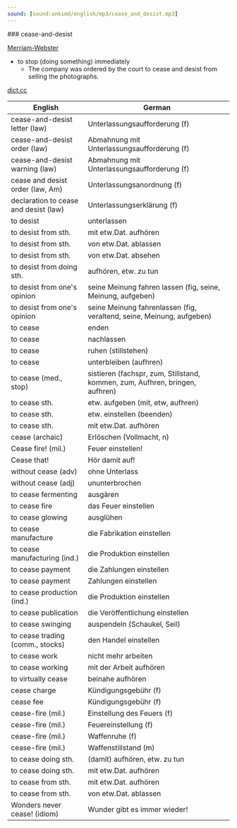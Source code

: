 ```yaml
---
sound: [sound:ankimd/english/mp3/cease_and_desist.mp3]
---
```


\### cease-and-desist

[Merriam-Webster](https://www.merriam-webster.com/dictionary/cease-and-desist)

- to stop (doing something) immediately
    - The company was ordered by the court to cease and desist from selling the photographs.

[dict.cc](https://www.dict.cc/cease-and-desist)

| English        | German       |
| -------------- | ------------ |
| cease-and-desist letter (law) | Unterlassungsaufforderung (f) |
| cease-and-desist order (law) | Abmahnung mit Unterlassungsaufforderung (f) |
| cease-and-desist warning (law) | Abmahnung mit Unterlassungsaufforderung (f) |
| cease and desist order (law, Am) | Unterlassungsanordnung (f) |
| declaration to cease and desist (law) | Unterlassungserklärung (f) |
| to desist | unterlassen |
| to desist from sth. | mit etw.Dat. aufhören |
| to desist from sth. | von etw.Dat. ablassen |
| to desist from sth. | von etw.Dat. absehen |
| to desist from doing sth. | aufhören, etw. zu tun |
| to desist from one's opinion | seine Meinung fahren lassen (fig, seine, Meinung, aufgeben) |
| to desist from one's opinion | seine Meinung fahrenlassen (fig, veraltend, seine, Meinung, aufgeben) |
| to cease | enden |
| to cease | nachlassen |
| to cease | ruhen (stillstehen) |
| to cease | unterbleiben (aufhren) |
| to cease (med., stop) | sistieren (fachspr, zum, Stillstand, kommen, zum, Aufhren, bringen, aufhren) |
| to cease sth. | etw. aufgeben (mit, etw, aufhren) |
| to cease sth. | etw. einstellen (beenden) |
| to cease sth. | mit etw.Dat. aufhören |
| cease (archaic) | Erlöschen (Vollmacht, n) |
| Cease fire! (mil.) | Feuer einstellen! |
| Cease that! | Hör damit auf! |
| without cease (adv) | ohne Unterlass |
| without cease (adj) | ununterbrochen |
| to cease fermenting | ausgären |
| to cease fire | das Feuer einstellen |
| to cease glowing | ausglühen |
| to cease manufacture | die Fabrikation einstellen |
| to cease manufacturing (ind.) | die Produktion einstellen |
| to cease payment | die Zahlungen einstellen |
| to cease payment | Zahlungen einstellen |
| to cease production (ind.) | die Produktion einstellen |
| to cease publication | die Veröffentlichung einstellen |
| to cease swinging | auspendeln (Schaukel, Seil) |
| to cease trading (comm., stocks) | den Handel einstellen |
| to cease work | nicht mehr arbeiten |
| to cease working | mit der Arbeit aufhören |
| to virtually cease | beinahe aufhören |
| cease charge | Kündigungsgebühr (f) |
| cease fee | Kündigungsgebühr (f) |
| cease-fire (mil.) | Einstellung des Feuers (f) |
| cease-fire (mil.) | Feuereinstellung (f) |
| cease-fire (mil.) | Waffenruhe (f) |
| cease-fire (mil.) | Waffenstillstand (m) |
| to cease doing sth. | (damit) aufhören, etw. zu tun |
| to cease doing sth. | mit etw.Dat. aufhören |
| to cease from sth. | mit etw.Dat. aufhören |
| to cease from sth. | von etw.Dat. ablassen |
| Wonders never cease! (idiom) | Wunder gibt es immer wieder! |
